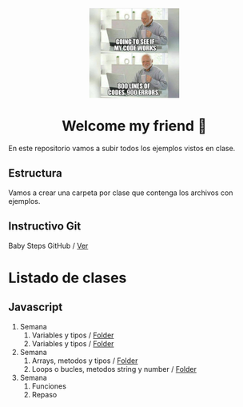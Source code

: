 <p align="center">
	<a href="https://github.com/a-bianchi/rolling-codeschool-comisionI2"  target="_blank">
	<img  align="center" width="180" height="180"  alt="meme"  src="https://raw.githubusercontent.com/a-bianchi/rolling-codeschool-comisionI2/master/img/meme.jpeg"  />
	</a>
</p>
<h1 align="center">Welcome my friend 👋</h1>
<p> 
  En este repositorio vamos a subir todos los ejemplos vistos en clase.
</p>

## Estructura

Vamos a crear una carpeta por clase que contenga los archivos con ejemplos.

## Instructivo Git

Baby Steps GitHub / [Ver](https://github.com/a-bianchi/rolling-codeschool-comisionI2/tree/master/Git-Instructions.md)

# Listado de clases

## Javascript

1. Semana
   1. Variables y tipos / [Folder](https://github.com/a-bianchi/rolling-codeschool-comisionI2/tree/master/lessons/12)
   2. Variables y tipos / [Folder](https://github.com/a-bianchi/rolling-codeschool-comisionI2/tree/master/lessons/12)
2. Semana
   1. Arrays, metodos y tipos / [Folder](https://github.com/a-bianchi/rolling-codeschool-comisionI2/tree/master/lessons/13)
   2. Loops o bucles, metodos string y number / [Folder](https://github.com/a-bianchi/rolling-codeschool-comisionI2/tree/master/lessons/14)
3. Semana
   1. Funciones
   2. Repaso
